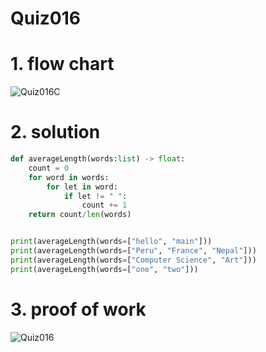 # Quiz016

# 1. flow chart
![Quiz016C](https://github.com/AntGra25/unit1-CS24/assets/142757981/620c731b-ee54-454f-ac53-69fdf1307b4a)

# 2. solution
```.py
def averageLength(words:list) -> float:
    count = 0
    for word in words:
        for let in word:
            if let != " ":
                count += 1
    return count/len(words)


print(averageLength(words=["hello", "main"]))
print(averageLength(words=["Peru", "France", "Nepal"]))
print(averageLength(words=["Computer Science", "Art"]))
print(averageLength(words=["one", "two"]))
```
# 3. proof of work
![Quiz016](https://github.com/AntGra25/unit1-CS24/assets/142757981/7c076d09-e320-43dc-8cc7-48669360c100)
